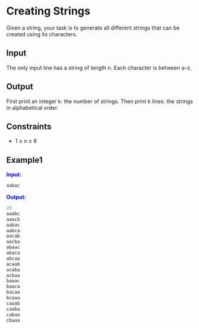 # Creating Strings 

Given a string, your task is to generate all different strings that can be created using its characters.

## Input
The only input line has a string of length n. Each character is between a–z.

## Output
First print an integer k: the number of strings. Then print k lines: the strings in alphabetical order. 

## Constraints

- 1 &le; n &le; 8 
 
## Example1
<font color="blue">**Input:**</font> 
```c++
aabac
```
<font color="blue">**Output:**</font>
```c++
20
aaabc
aaacb
aabac
aabca
aacab
aacba
abaac
abaca
abcaa
acaab
acaba
acbaa
baaac
baaca
bacaa
bcaaa
caaab
caaba
cabaa
cbaaa
```

